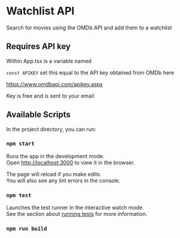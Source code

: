 
# Watchlist API
Search for movies using the OMDb API and add them to a watchlist

## Requires API key


Within App.tsx is a variable named

`const APIKEY`
set this equal to the API key obtained from OMDb here

https://www.omdbapi.com/apikey.aspx

Key is free and is sent to your email


## Available Scripts

In the project directory, you can run:

### `npm start`

Runs the app in the development mode.\
Open [http://localhost:3000](http://localhost:3000) to view it in the browser.

The page will reload if you make edits.\
You will also see any lint errors in the console.

### `npm test`

Launches the test runner in the interactive watch mode.\
See the section about [running tests](https://facebook.github.io/create-react-app/docs/running-tests) for more information.

### `npm run build`
